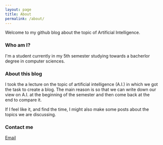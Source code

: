```yaml
---
layout: page
title: About
permalink: /about/
---
```


Welcome to my github blog about the topic of Artificial Intelligence. 

### Who am I?

I'm a student currently in my 5th semester studying towards a bacherlor degree in computer sciences. 

### About this blog
I took the a lecture on the topic of artificial intelligence (A.I.) in which we got the task to create a blog. The main reason is so that we can write down our view on A.I. at the beginning of the semester and then come back at the end to compare it. 

If I feel like it, and find the time, I might also make some posts about the topics we are discussing. 

### Contact me

[Email](mailto:kustelea@students.zhaw.ch)

